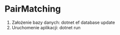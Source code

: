 # PairMatching
1. Założenie bazy danych:
    dotnet ef database update
2. Uruchomenie aplikacji:
    dotnet run
  
